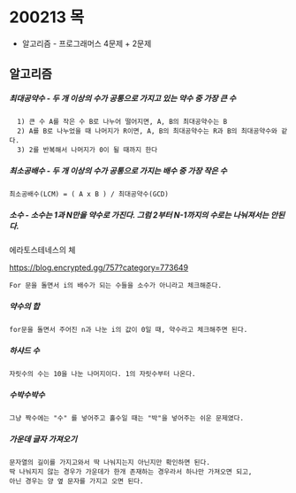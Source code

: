 # 200213 목

- 알고리즘 - 프로그래머스 4문제 + 2문제



## 알고리즘

##### 최대공약수 - 두 개 이상의 수가 공통으로 가지고 있는 약수 중 가장 큰 수

```
  1) 큰 수 A를 작은 수 B로 나누어 떨어지면, A, B의 최대공약수는 B
  2) A를 B로 나누었을 때 나머지가 R이면, A, B의 최대공약수는 R과 B의 최대공약수와 같다.
  3) 2를 반복해서 나머지가 0이 될 때까지 한다
```

##### 최소공배수 - 두 개 이상의 수가 공통으로 가지는 배수 중 가장 작은 수 

```
최소공배수(LCM) = ( A x B ) / 최대공약수(GCD) 
```



##### 소수 - 소수는 1과 N만을 약수로 가진다. 그럼 2부터 N-1까지의 수로는 나눠져서는 안된다.

에라토스테네스의 체

https://blog.encrypted.gg/757?category=773649

```
For 문을 돌면서 i의 배수가 되는 수들을 소수가 아니라고 체크해준다.
```

##### 약수의 합

```
for문을 돌면서 주어진 n과 나눈 i의 값이 0일 때, 약수라고 체크해주면 된다.
```

##### 하샤드 수

```
자릿수의 수는 10을 나눈 나머지이다. 1의 자릿수부터 나온다.
```

##### 수박수박수

```
그냥 짝수에는 "수" 를 넣어주고 홀수일 때는 "박"을 넣어주는 쉬운 문제였다.
```

##### 가운데 글자 가져오기

```
문자열의 길이를 가지고와서 딱 나눠지는지 아닌지만 확인하면 된다.
딱 나눠지지 않는 경우가 가운데가 한개 존재하는 경우라서 하나만 가져오면 되고, 
아닌 경우는 양 옆 문자를 가지고 오면 된다.
```





